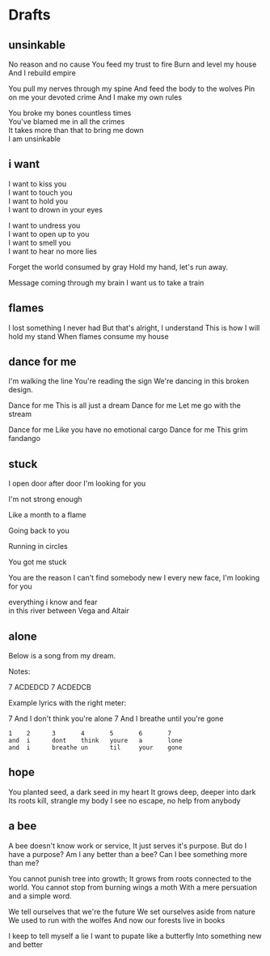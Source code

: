 # Drafts

## unsinkable

No reason and no cause
You feed my trust to fire
Burn and level my house
And I rebuild empire

You pull my nerves through my spine
And feed the body to the wolves
Pin on me your devoted crime
And I make my own rules

You broke my bones countless times  
You've blamed me in all the crimes  
It takes more than that to bring me down  
I am unsinkable

## i want

I want to kiss you  
I want to touch you  
I want to hold you  
I want to drown in your eyes  

I want to undress you  
I want to open up to you  
I want to smell you  
I want to hear no more lies  

Forget the world consumed by gray
Hold my hand, let's run away.

Message coming through my brain
I want us to take a train

## flames

I lost something I never had
But that's alright, I understand
This is how I will hold my stand
When flames consume my house

## dance for me

I'm walking the line
You're reading the sign
We're dancing in this broken design.

Dance for me
This is all just a dream
Dance for me
Let me go with the stream

Dance for me
Like you have no emotional cargo
Dance for me
This grim fandango

## stuck

I open door after door
I'm looking for you

I'm not strong enough

Like a month to a flame

Going back to you

Running in circles

You got me stuck

You are the reason I can't find somebody new
I every new face, I'm looking for you

everything i know and fear  
in this river between Vega and Altair

## alone

Below is a song from my dream.

Notes:

7 ACDEDCD
7 ACDEDCB

Example lyrics with the right meter:

7 And I don't think you're alone
7 And I breathe until you're gone

```text
1    2      3       4       5       6       7
and  i      dont    think   youre   a       lone
and  i      breathe un      til     your    gone
```

## hope

You planted seed, a dark seed in my heart
It grows deep, deeper into dark
Its roots kill, strangle my body
I see no escape, no help from anybody

## a bee

A bee doesn't know work or service,
It just serves it's purpose.
But do I have a purpose?
Am I any better than a bee?
Can I bee something more than me?

You cannot punish tree into growth;
It grows from roots connected to the world.
You cannot stop from burning wings a moth
With a mere persuation and a simple word.

We tell ourselves that we're the future
We set ourselves aside from nature
We used to run with the wolfes
And now our forests live in books

I keep to tell myself a lie
I want to pupate like a butterfly
Into something new and better
